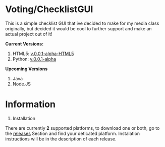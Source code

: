# Voting/ChecklistGUI

This is a simple checklist GUI that ive decided to make for my media class originally, but decided it would be cool to further support and make an actual project out of it! 

**Current Versions:**
1. HTML5: [v.0.0.1-alpha-HTML5](https://github.com/ConnBots/PythonVoting-ChecklistGUI/releases/tag/v.0.0.1-Alpha-HTML5)
2. Python: [v.0.0.1-alpha](https://github.com/ConnBots/PythonVoting-ChecklistGUI/releases/tag/v.0.0.1-Alpha) 

**Upcoming Versions** 
1. Java 
2. Node.JS 

# Information 
   1. Installation 

   There are currently **2** supported platforms, to download one or both, go to the [releases](https://github.com/ConnBots/Voting-ChecklistGUI/releases) Section and find your deticated platform. Instalation instructions will be in the description of each release.  